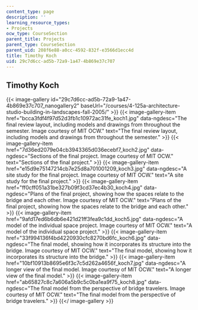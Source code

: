 ```yaml
---
content_type: page
description: ''
learning_resource_types:
- Projects
ocw_type: CourseSection
parent_title: Projects
parent_type: CourseSection
parent_uid: 208f6e88-a0cc-4592-832f-e3566d1ecc4d
title: Timothy Koch
uid: 29c7d6cc-ad5b-72a9-1a47-4b869e37c707
---
```


Timothy Koch
------------
{{< image-gallery id="29c7d6cc-ad5b-72a9-1a47-4b869e37c707_nanogallery2" baseUrl="/courses/4-125a-architecture-studio-building-in-landscapes-fall-2005/" >}}
{{< image-gallery-item href="bcca3fdf4f97d52d3fb1c10972ac31fe_koch1.jpg" data-ngdesc="The final review layout, including models and drawings from throughout the semester. Image courtesy of MIT OCW." text="The final review layout, including models and drawings from throughout the semester." >}}
{{< image-gallery-item href="7d36ed2079e04cb3943365d036ecebf7_koch2.jpg" data-ngdesc="Sections of the final project. Image courtesy of MIT OCW." text="Sections of the final project." >}}
{{< image-gallery-item href="e15d9e75147214cb7e25d8a701001209_koch3.jpg" data-ngdesc="A site study for the final project. Image courtesy of MIT OCW." text="A site study for the final project." >}}
{{< image-gallery-item href="ff0cff051a31be327b09f3cd37ec4b30_koch4.jpg" data-ngdesc="Plans of the final project, showing how the spaces relate to the bridge and each other. Image courtesy of MIT OCW." text="Plans of the final project, showing how the spaces relate to the bridge and each other." >}}
{{< image-gallery-item href="9afd17ed6b6db6e421d21ff3fea9c1dd_koch5.jpg" data-ngdesc="A model of the individual space project. Image courtesy of MIT OCW." text="A model of the individual space project." >}}
{{< image-gallery-item href="33f994136f4bd4220930cfc8270bd6fc_koch6.jpg" data-ngdesc="The final model, showing how it incorporates its structure into the bridge. Image courtesy of MIT OCW." text="The final model, showing how it incorporates its structure into the bridge." >}}
{{< image-gallery-item href="10bf10913b8695e6f3c7c5d262a4656f_koch7.jpg" data-ngdesc="A longer view of the final model. Image courtesy of MIT OCW." text="A longer view of the final model." >}}
{{< image-gallery-item href="ab65827c8c7a606a5b9c5c0ba1ea9f75_koch8.jpg" data-ngdesc="The final model from the perspective of bridge travelers. Image courtesy of MIT OCW." text="The final model from the perspective of bridge travelers." >}}
{{</ image-gallery >}}